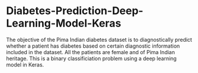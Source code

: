 <H1> Diabetes-Prediction-Deep-Learning-Model-Keras </H1>

The objective of the Pima Indian diabetes dataset is to diagnostically predict whether a patient has diabetes based on certain diagnostic information included in the dataset. All the patients are female and of Pima Indian heritage. This is a binary classificiation problem using a deep learning model in Keras. 
